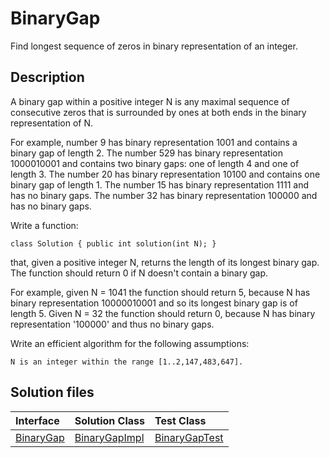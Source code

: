 # BinaryGap

Find longest sequence of zeros in binary representation of an integer.

## Description

A binary gap within a positive integer N is any maximal sequence of consecutive zeros that is surrounded by ones at both ends in the binary representation of N.

For example, number 9 has binary representation 1001 and contains a binary gap of length 2. The number 529 has binary representation 1000010001 and contains two binary gaps: one of length 4 and one of length 3. The number 20 has binary representation 10100 and contains one binary gap of length 1. The number 15 has binary representation 1111 and has no binary gaps. The number 32 has binary representation 100000 and has no binary gaps.

Write a function:

	class Solution { public int solution(int N); }

that, given a positive integer N, returns the length of its longest binary gap. The function should return 0 if N doesn't contain a binary gap.

For example, given N = 1041 the function should return 5, because N has binary representation 10000010001 and so its longest binary gap is of length 5. Given N = 32 the function should return 0, because N has binary representation '100000' and thus no binary gaps.

Write an efficient algorithm for the following assumptions:

	N is an integer within the range [1..2,147,483,647].

## Solution files

|  Interface | Solution Class  | Test Class  |
| :------------ | :------------ | :------------ |
| [BinaryGap](../../../src/main/java/com/iamandu/codechallenger/problems/codility/iterations/BinaryGap.java)  |  [BinaryGapImpl](../../../src/main/java/com/iamandu/codechallenger/solutions/wescley/codility/iterations/BinaryGapImpl.java) | [BinaryGapTest](../../../src/main/java/com/iamandu/codechallenger/solutions/wescley/codility/iterations/BinaryGapTest.java)  |

